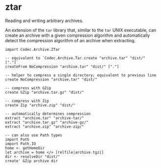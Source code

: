 # ztar

Reading and writing arbitrary archives.

An extension of the `tar` library that, similar to the `tar` UNIX executable,
can create an archive with a given compression algorithm and automatically
detect the compression algorithm of an archive when extracting.

```
import Codec.Archive.ZTar

-- equivalent to `Codec.Archive.Tar.create "archive.tar" "dist/" ["."]`
createFrom NoCompression "archive.tar" "dist/" ["."]

-- helper to compress a single directory; equivalent to previous line
create NoCompression "archive.tar" "dist/"

-- compress with GZip
create GZip "archive.tar.gz" "dist/"

-- compress with Zip
create Zip "archive.zip" "dist/"

-- automatically determines compression
extract "archive.tar" "archive-tar/"
extract "archive.tar.gz" "archive-gz/"
extract "archive.zip" "archive-zip/"

-- can also use Path types
import Path
import Path.IO
home <- getHomeDir
let archive = home </> [relfile|archive.tgz|]
dir <- resolveDir "dist/"
create' GZip archive dir
```
